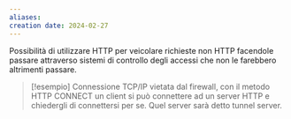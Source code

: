 ```yaml
---
aliases: 
creation date: 2024-02-27
---
```


Possibilità di utilizzare HTTP per veicolare richieste non HTTP facendole passare attraverso sistemi di controllo degli accessi che non le farebbero altrimenti passare.

>[!esempio]
>Connessione TCP/IP vietata dal firewall, con il metodo HTTP CONNECT un client si può connettere ad un server HTTP e chiedergli di connettersi per se. Quel server sarà detto tunnel server.